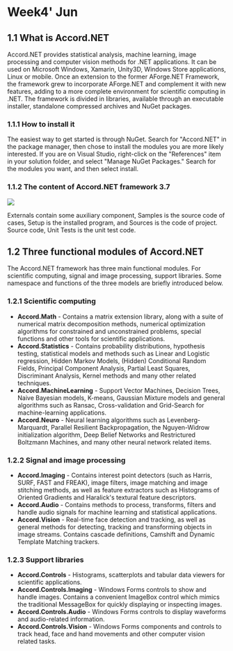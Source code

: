 # Week4'  Jun

## 1.1 What is Accord.NET

Accord.NET provides statistical analysis, machine learning, image processing and computer vision methods for .NET applications. It can be used on Microsoft Windows, Xamarin, Unity3D, Windows Store applications, Linux or mobile.  Once an extension to the former AForge.NET Framework, the framework grew to incorporate AForge.NET and complement it with new features, adding to a more complete environment for scientific computing in .NET. 
The framework is divided in libraries, available through an executable installer, standalone compressed archives and NuGet packages. 

### 1.1.1 How to install it

The easiest way to get started is through NuGet. Search for "Accord.NET" in the package manager, then chose to install the modules you are more likely interested. If you are on Visual Studio, right-click on the "References" item in your solution folder, and select "Manage NuGet Packages." Search for the modules you want, and then select install.

### 1.1.2 The content of Accord.NET framework 3.7

![](framework/A-软体-第七组/Picture-framework/content.png)

Externals contain some auxiliary component, Samples is the source code of cases, Setup is the installed program, and Sources is the code of project. Source code, Unit Tests is the unit test code.

## 1.2  Three functional modules of Accord.NET

The Accord.NET framework has three main functional modules. For scientific computing, signal and image processing, support libraries. Some namespace and functions of the three models are briefly introduced below. 

### 1.2.1 Scientific computing

- **Accord.Math** -  Contains a matrix extension library, along with a suite of  numerical matrix decomposition methods, numerical optimization algorithms  for constrained and unconstrained problems, special functions and other  tools for scientific applications.
- **Accord.Statistics** -  Contains probability distributions, hypothesis testing, statistical models and methods such as Linear and Logistic regression, Hidden Markov Models, (Hidden) Conditional Random Fields, Principal Component Analysis, Partial Least Squares, Discriminant Analysis, Kernel methods and many other related techniques.
- **Accord.MachineLearning** -  Support Vector Machines, Decision Trees, Naive Bayesian models, K-means, Gaussian Mixture models and general algorithms such as Ransac, Cross-validation and Grid-Search for machine-learning applications. 
- **Accord.Neuro** -   Neural learning algorithms such as Levenberg-Marquardt, Parallel Resilient Backpropagation, the Nguyen-Widrow initialization algorithm, Deep Belief Networks and Restrictured Boltzmann Machines, and many other neural network related items. 

### 1.2.2 Signal and image processing

- **Accord.Imaging** -   Contains interest point detectors (such as Harris, SURF, FAST and FREAK), image filters, image matching and  image stitching methods, as well as feature extractors such as Histograms of Oriented Gradients and Haralick's textural feature descriptors. 
- **Accord.Audio** -   Contains methods to process, transforms, filters and handle audio signals for machine learning and statistical applications. 
- **Accord.Vision** -   Real-time face detection and tracking, as well as general methods for detecting, tracking and transforming objects in image streams. Contains cascade definitions, Camshift and Dynamic Template Matching trackers.

### 1.2.3 Support libraries

- **Accord.Controls** -   Histograms, scatterplots and tabular data viewers for scientific applications.
- **Accord.Controls.Imaging** -   Windows Forms controls to show and handle images. Contains a convenient ImageBox control which mimics the traditional MessageBox for quickly displaying or inspecting images.
- **Accord.Controls.Audio** -  Windows Forms controls to display waveforms and audio-related information. 
- **Accord.Controls.Vision** -  Windows Forms components and controls to track head, face and hand movements and other computer vision related tasks.
